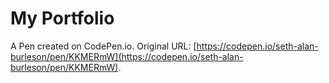 # My Portfolio

A Pen created on CodePen.io. Original URL: [https://codepen.io/seth-alan-burleson/pen/KKMERmW](https://codepen.io/seth-alan-burleson/pen/KKMERmW).


